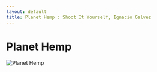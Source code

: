 ```yaml
---
layout: default
title: Planet Hemp : Shoot It Yourself, Ignacio Galvez
---
```


# Planet Hemp

![Planet Hemp](http://assets.farmhouse.co/publishing/1-shoot-it-yourself/images/planet-hemp-1.jpg)

